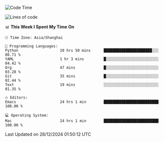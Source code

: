 <!--START_SECTION:waka-->
![Code Time](http://img.shields.io/badge/Code%20Time-2%2C420%20hrs%2059%20mins-blue)

![Lines of code](https://img.shields.io/badge/From%20Hello%20World%20I%27ve%20Written-309.9%20thousand%20lines%20of%20code-blue)

📊 **This Week I Spent My Time On** 

```text
🕑︎ Time Zone: Asia/Shanghai

💬 Programming Languages: 
Python                   20 hrs 50 mins      ██████████████████████░░░   86.71 % 
YAML                     1 hr 3 mins         █░░░░░░░░░░░░░░░░░░░░░░░░   04.42 % 
Org                      47 mins             █░░░░░░░░░░░░░░░░░░░░░░░░   03.28 % 
Git                      35 mins             █░░░░░░░░░░░░░░░░░░░░░░░░   02.44 % 
Text                     19 mins             ░░░░░░░░░░░░░░░░░░░░░░░░░   01.35 % 

🔥 Editors: 
Emacs                    24 hrs 1 min        █████████████████████████   100.00 % 

💻 Operating System: 
Mac                      24 hrs 1 min        █████████████████████████   100.00 % 
```


 Last Updated on 28/12/2024 01:50:12 UTC
<!--END_SECTION:waka-->

